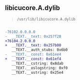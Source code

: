 ## libicucore.A.dylib

> `/usr/lib/libicucore.A.dylib`

```diff

-76102.0.0.0.0
-  __TEXT.__text: 0x257f28
+76104.2.0.0.0
+  __TEXT.__text: 0x257b00
   __TEXT.__auth_stubs: 0x6b0
-  __TEXT.__const: 0x61ee4
+  __TEXT.__const: 0x61ef4
   __TEXT.__cstring: 0x8dab
   __TEXT.__oslogstring: 0xf0
   __TEXT.__ustring: 0x25e4

```
